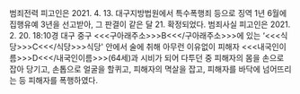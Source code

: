 범죄전력
피고인은 2021. 4. 13. 대구지방법원에서 특수폭행죄 등으로 징역 1년 6월에 집행유예 3년을 선고받아, 그 판결이 같은 달 21. 확정되었다.
범죄사실
피고인은 2021. 2. 20. 18:10경 대구 중구 <<<구아래주소>>>B<<</구아래주소>>>에 있는 ‘<<<식당>>>C<<</식당>>>식당' 안에서 술에 취해 아무런 이유없이 피해자 <<<내국인이름>>>D<<</내국인이름>>>(64세)과 시비가 되어 다투던 중 피해자의 몸을 손으로 잡아 당기고, 손톱으로 얼굴을 할퀴고, 피해자의 멱살을 잡고, 피해자를 바닥에 넘어뜨리는 등 피해자를 폭행하였다.